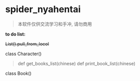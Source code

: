 # spider_nyahentai

> 本软件仅供交流学习和手冲, 请勿商用

**to do list:**

  ~~List().pull_from_locol~~
  
  class Character()

  > def get_books_list(chinese)
  > def print_book_list(chinese)
  
  class Book()
